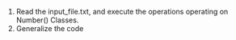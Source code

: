 1. Read the input_file.txt, and execute the operations operating on Number() Classes.
2. Generalize the code
